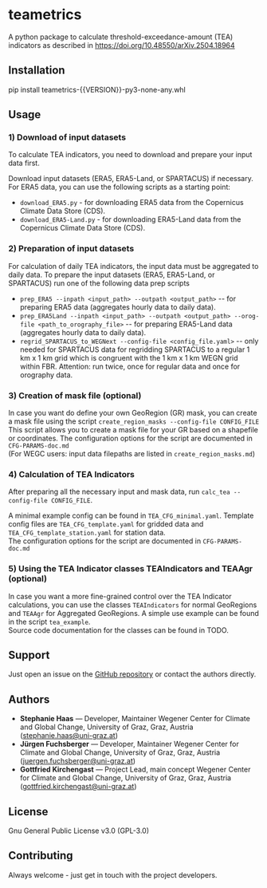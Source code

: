 # teametrics

A python package to calculate threshold-exceedance-amount (TEA) indicators 
    as described in https://doi.org/10.48550/arXiv.2504.18964 

## Installation
pip install teametrics-{{VERSION}}-py3-none-any.whl

## Usage

### 1) Download of input datasets
To calculate TEA indicators, you need to download and prepare your input data first.

Download input datasets (ERA5, ERA5-Land, or SPARTACUS) if necessary. For ERA5 data, you can use the following scripts
as a starting point:
- `download_ERA5.py` - for downloading ERA5 data from the Copernicus Climate Data Store (CDS).
- `download_ERA5-Land.py` - for downloading ERA5-Land data from the Copernicus Climate Data Store (CDS).

### 2) Preparation of input datasets
For calculation of daily TEA indicators, the input data must be aggregated to daily data.
To prepare the input datasets (ERA5, ERA5-Land, or SPARTACUS) run one of the following data prep scripts  

- `prep_ERA5 --inpath <input_path> --outpath <output_path>` -- for preparing ERA5 data (aggregates hourly data to
  daily data).
- `prep_ERA5Land --inpath <input_path> --outpath <output_path> --orog-file <path_to_orography_file>` -- for preparing 
  ERA5-Land data
  (aggregates hourly data to daily data).
- `regrid_SPARTACUS_to_WEGNext --config-file <config_file.yaml>` -- only needed for SPARTACUS data for regridding 
  SPARTACUS to a regular 1 km x 1 km
  grid which is congruent with the 1 km x 1 km WEGN grid within FBR. Attention: run twice, once for regular data
  and once for orography data.

### 3) Creation of mask file (optional)
In case you want do define your own GeoRegion (GR) mask, you can create a mask file using the script
`create_region_masks --config-file CONFIG_FILE`\
This script allows you to create a mask file for your GR based on a shapefile or coordinates.
The configuration options for the script are documented in `CFG-PARAMS-doc.md` \
(For WEGC users: input data filepaths are listed in `create_region_masks.md`)

### 4) Calculation of TEA Indicators
After preparing all the necessary input and mask data, run `calc_tea --config-file CONFIG_FILE`.

A minimal example config can be found in `TEA_CFG_minimal.yaml`. Template config files are `TEA_CFG_template.yaml` for
gridded data and `TEA_CFG_template_station.yaml` for station data. \
The configuration options for the script are documented in `CFG-PARAMS-doc.md`

### 5) Using the TEA Indicator classes TEAIndicators and TEAAgr (optional)
In case you want a more fine-grained control over the TEA Indicator calculations, you can use the classes
`TEAIndicators` for normal GeoRegions and `TEAAgr` for Aggregated GeoRegions. A simple use example can be found in
the script `tea_example`. \
Source code documentation for the classes can be found in TODO.

## Support
Just open an issue on the [GitHub repository](https://wegcgitlab.uni-graz.at/hst/tea-indicators/) or contact the authors directly.

## Authors 
- **Stephanie Haas** — Developer, Maintainer
  Wegener Center for Climate and Global Change, University of Graz, Graz, Austria
  (stephanie.haas@uni-graz.at)
- **Jürgen Fuchsberger** — Developer, Maintainer
  Wegener Center for Climate and Global Change, University of Graz, Graz, Austria
  (juergen.fuchsberger@uni-graz.at)
- **Gottfried Kirchengast** — Project Lead, main concept
  Wegener Center for Climate and Global Change, University of Graz, Graz, Austria
  (gottfried.kirchengast@uni-graz.at)

## License
Gnu General Public License v3.0 (GPL-3.0)

## Contributing
Always welcome - just get in touch with the project developers.

